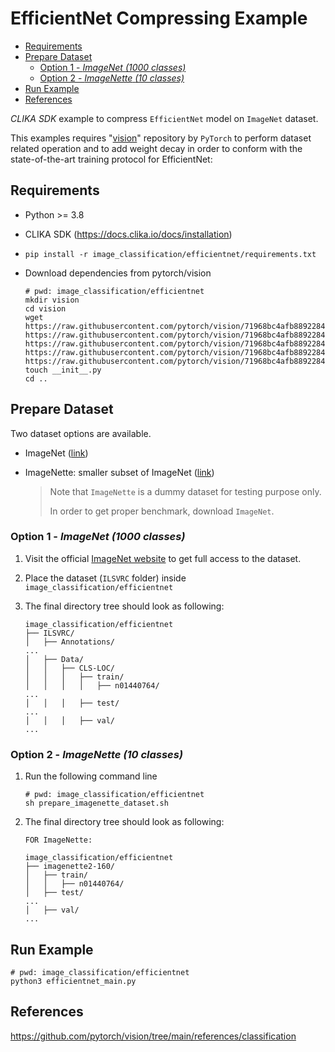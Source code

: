 # EfficientNet Compressing Example
<!--TOC-->

- [Requirements](#requirements)
- [Prepare Dataset](#prepare-dataset)
  - [Option 1 - _ImageNet_ _(1000 classes)_](#option-1---imagenet-1000-classes)
  - [Option 2 - _ImageNette_ _(10 classes)_](#option-2---imagenette-10-classes)
- [Run Example](#run-example)
- [References](#references)

<!--TOC-->

_CLIKA SDK_ example to compress `EfficientNet` model on `ImageNet` dataset.

This examples requires "[vision](https://github.com/pytorch/vision)" repository by `PyTorch` to perform dataset
related operation and to add weight decay in order to conform with the state-of-the-art training protocol for EfficientNet:

## Requirements

- Python >= 3.8
- CLIKA SDK (<https://docs.clika.io/docs/installation>)
- `pip install -r image_classification/efficientnet/requirements.txt`
- Download dependencies from pytorch/vision

    ```shell
    # pwd: image_classification/efficientnet
    mkdir vision
    cd vision
    wget https://raw.githubusercontent.com/pytorch/vision/71968bc4afb8892284844a7c4cbd772696f42a88/references/classification/presets.py https://raw.githubusercontent.com/pytorch/vision/71968bc4afb8892284844a7c4cbd772696f42a88/references/classification/train.py https://raw.githubusercontent.com/pytorch/vision/71968bc4afb8892284844a7c4cbd772696f42a88/references/classification/transforms.py https://raw.githubusercontent.com/pytorch/vision/71968bc4afb8892284844a7c4cbd772696f42a88/references/classification/utils.py https://raw.githubusercontent.com/pytorch/vision/71968bc4afb8892284844a7c4cbd772696f42a88/references/classification/sampler.py
    touch __init__.py
    cd ..
    ```

## Prepare Dataset

Two dataset options are available.

- ImageNet ([link](https://www.image-net.org/download.php))
- ImageNette: smaller subset of ImageNet ([link](https://github.com/fastai/imagenette))

  > Note that `ImageNette` is a dummy dataset for testing purpose only.
  >
  > In order to get proper benchmark, download `ImageNet`.

### Option 1 - _ImageNet_ _(1000 classes)_

1. Visit the official [ImageNet website](https://www.image-net.org/download.php) to get full access to the dataset.

2. Place the dataset (`ILSVRC` folder) inside `image_classification/efficientnet`

3. The final directory tree should look as following:

    ```text
    image_classification/efficientnet
    ├── ILSVRC/
    │   ├── Annotations/
    ...
    │   ├── Data/
    │   │   ├── CLS-LOC/
    │   │   │   ├── train/
    │   │   │   │   ├── n01440764/
    ...
    │   │   │   ├── test/
    ...
    │   │   │   ├── val/
    ...
    ```

### Option 2 - _ImageNette_ _(10 classes)_

1. Run the following command line

    ```shell
    # pwd: image_classification/efficientnet
    sh prepare_imagenette_dataset.sh
    ```

2. The final directory tree should look as following:

    ```text
    FOR ImageNette:

    image_classification/efficientnet
    ├── imagenette2-160/
    │   ├── train/
    │   │   ├── n01440764/
    │   ├── test/
    ...
    │   ├── val/
    ...
    ```

## Run Example

```shell
# pwd: image_classification/efficientnet
python3 efficientnet_main.py
```

## References

<https://github.com/pytorch/vision/tree/main/references/classification>

